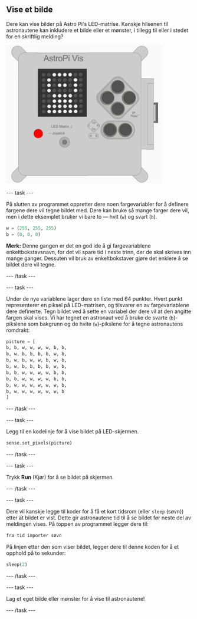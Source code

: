 ## Vise et bilde

Dere kan vise bilder på Astro Pi's LED-matrise. Kanskje hilsenen til astronautene kan inkludere et bilde eller et mønster, i tillegg til eller i stedet for en skriftlig melding?

![Astronaut](images/astronaut-pic.png)

\--- task \---

På slutten av programmet oppretter dere noen fargevariabler for å definere fargene dere vil tegne bildet med. Dere kan bruke så mange farger dere vil, men i dette eksemplet bruker vi bare to — hvit (`w`) og svart (`b`).

```python
w = (255, 255, 255)
b = (0, 0, 0)
```

**Merk:** Denne gangen er det en god ide å gi fargevariablene enkeltbokstavsnavn, for det vil spare tid i neste trinn, der de skal skrives inn mange ganger. Dessuten vil bruk av enkeltbokstaver gjøre det enklere å se bildet dere vil tegne.

\--- /task \---

\--- task \---

Under de nye variablene lager dere en liste med 64 punkter. Hvert punkt representerer en piksel på LED-matrisen, og tilsvarer en av fargevariablene dere definerte. Tegn bildet ved å sette en variabel der dere vil at den angitte fargen skal vises. Vi har tegnet en astronaut ved å bruke de svarte (`b`)-pikslene som bakgrunn og de hvite (`w`)-pikslene for å tegne astronautens romdrakt:

```python
picture = [
b, b, w, w, w, w, b, b,
b, w, b, b, b, b, w, b,
b, w, b, w, w, b, w, b,
b, w, b, b, b, b, w, b,
b, b, w, w, w, w, b, b,
b, b, w, w, w, w, b, b,
b, w, w, w, w, w, w, b,
b, w, w, w, w, w, w, b
]
```

\--- /task \---

\--- task \---

Legg til en kodelinje for å vise bildet på LED-skjermen.

```python
sense.set_pixels(picture)
```

\--- /task \---

\--- task \---

Trykk **Run** (Kjør) for å se bildet på skjermen.

\--- /task \---

\--- task \---

Dere vil kanskje legge til koder for å få et kort tidsrom (eller `sleep` (søvn)) etter at bildet er vist. Dette gir astronautene tid til å se bildet før neste del av meldingen vises. På toppen av programmet legger dere til:

```python
fra tid importer søvn
```

På linjen etter den som viser bildet, legger dere til denne koden for å et opphold på to sekunder:

```python
sleep(2)
```

\--- /task \---

\--- task \---

Lag et eget bilde eller mønster for å vise til astronautene!

\--- /task \---